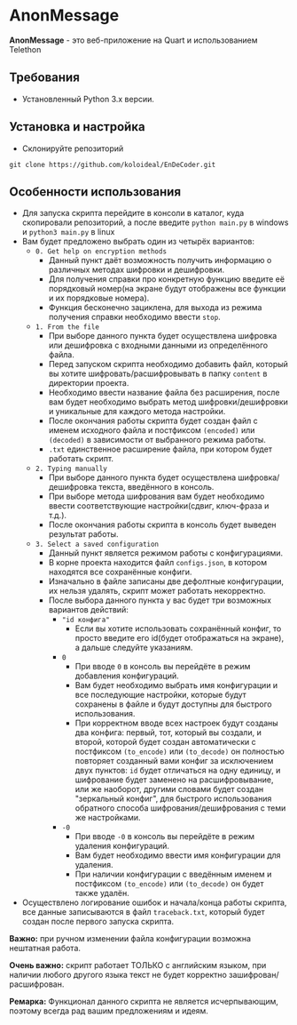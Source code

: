 # AnonMessage

**AnonMessage** - это веб-приложение на Quart и использованием Telethon

## Требования
- Установленный Python 3.x версии.

## Установка и настройка
- Склонируйте репозиторий
```
git clone https://github.com/koloideal/EnDeCoder.git
```

## Особенности использования
- Для запуска скрипта перейдите в консоли в каталог, куда скопировали репозиторий, а после введите `python main.py` в windows и `python3 main.py` в linux
- Вам будет предложено выбрать один из четырёх вариантов:
  - `0. Get help on encryption methods`
    - Данный пункт даёт возможность получить информацию о различных методах шифровки и дешифровки.
    - Для получения справки про конкретную функцию введите её порядковый номер(на экране будут отображены все функции и их порядковые номера).
    - Функция бесконечно зациклена, для выхода из режима получения справки необходимо ввести `stop`.
  - `1. From the file`
    - При выборе данного пункта будет осуществлена шифровка или дешифровка с входными данными из определённого файла.
    - Перед запуском скрипта необходимо добавить файл, который вы хотите шифровать/расшифровывать в папку `content` в директории проекта.
    - Необходимо ввести название файла без расширения, после вам будет необходимо выбрать метод шифровки/дешифровки и уникальные для каждого метода настройки.
    - После окончания работы скрипта будет создан файл с именем исходного файла и постфиксом `(encoded)` или `(decoded)` в зависимости от выбранного режима работы.
    - `.txt` единственное расширение файла, при котором будет работать скрипт.
  - `2. Typing manually`
    - При выборе данного пункта будет осуществлена шифровка/дешифровка текста, введённого в консоль.
    - При выборе метода шифрования вам будет необходимо ввести соответствующие настройки(сдвиг, ключ-фраза и т.д.).
    - После окончания работы скрипта в консоль будет выведен результат работы.
  - `3. Select a saved configuration`
    - Данный пункт является режимом работы с конфигурациями.
    - В корне проекта находится файл `configs.json`, в котором находятся все сохранённые конфиги.
    - Изначально в файле записаны две дефолтные конфигурации, их нельзя удалять, скрипт может работать некорректно.
    - После выбора данного пункта у вас будет три возможных вариантов действий:
      - `"id конфига"`
        - Если вы хотите использовать сохранённый конфиг, то просто введите его id(будет отображаться на экране), а дальше следуйте указаниям.
      - `0`
        - При вводе `0` в консоль вы перейдёте в режим добавления конфигураций.
        - Вам будет необходимо выбрать имя конфигурации и все последующие настройки, которые будут сохранены в файле и будут доступны для быстрого использования.
        - При корректном вводе всех настроек будут созданы два конфига: первый, тот, который вы создали, и второй, которой будет создан автоматически с постфиксом `(to_encode)` или `(to_decode)` он полностью повторяет созданный вами конфиг за исключением двух пунктов: `id` будет отличаться на одну единицу, и шифрование будет заменено на расшифровывание, или же наоборот, другими словами будет создан "зеркальный конфиг", для быстрого использования обратного способа шифрования/дешифрования с теми же настройками.
      - `-0`
        - При вводе `-0` в консоль вы перейдёте в режим удаления конфигураций.
        - Вам будет необходимо ввести имя конфигурации для удаления.
        - При наличии конфигурации с введённым именем и постфиксом  `(to_encode)` или `(to_decode)` он будет также удалён.
- Осуществлено логирование ошибок и начала/конца работы скрипта, все данные записываются в файл `traceback.txt`, который будет создан после первого запуска скрипта.
  
**Важно:** при ручном изменении файла конфигурации возможна нештатная работа.

**Очень важно:** скрипт работает ТОЛЬКО с английским языком, при наличии любого другого языка текст не будет корректно зашифрован/расшифрован.


**Ремарка:** Функционал данного скрипта не является исчерпывающим, поэтому всегда рад вашим предложениям и идеям.

